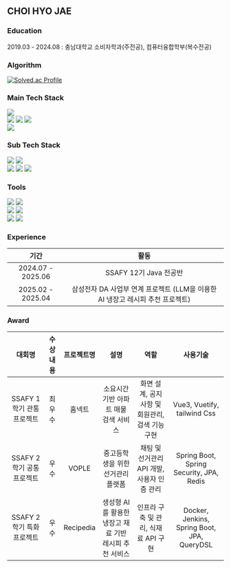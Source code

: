 ## CHOI HYO JAE

### Education
2019.03 - 2024.08 : 충남대학교 소비자학과(주전공), 컴퓨터융합학부(복수전공)

### Algorithm
[![Solved.ac Profile](http://mazassumnida.wtf/api/v2/generate_badge?boj=chj5945)](https://solved.ac/chj5945)

### Main Tech Stack
<div>
  <div>
    <img src="https://img.shields.io/badge/java-3670A0?style=for-the-badge&logo=java&logoColor=ffdd54"/>
  <div>
  <div>
    <img src="https://img.shields.io/badge/spring_boot-6DB33F.svg?style=for-the-badge&logo=springboot&logoColor=white"/>
    <img src="https://img.shields.io/badge/spring_data_jpa-6DB33F.svg?style=for-the-badge&logo=springdatajpa&logoColor=white"/>
    <img src="https://img.shields.io/badge/Spring Security-6DB33F.svg?style=for-the-badge&logo=springsecurity&logoColor=green"/>
  <div>
  <div>
    <img src="https://img.shields.io/badge/mysql-4479A1?style=for-the-badge&logo=mysql&logoColor=white"/>
  <div>
<!--   <img src="https://img.shields.io/badge/Vue.js-4FC08D?style=flat-square&logo=Vue.js&logoColor=green"/> -->
</div>

### Sub Tech Stack
<div>
  <div>
    <img src="https://img.shields.io/badge/redis-FF4438?style=for-the-badge&logo=redis&logoColor=white"/>
    <img src="https://img.shields.io/badge/QueryDSL-0089CF?style=for-the-badge&logo=querydsl&logoColor=white"/>
  <div>
  <div>
    <img src="https://img.shields.io/badge/jenkins-D24939.svg?style=for-the-badge&logo=jenkins&logoColor=white"/>
    <img src="https://img.shields.io/badge/docker-2496ED.svg?style=for-the-badge&logo=docker&logoColor=white"/>
    <img src="https://img.shields.io/badge/NginX-009639.svg?style=for-the-badge&logo=nginx&logoColor=white"/>
  <div>
</div>

### Tools
<div>
  <div>
    <img src="https://img.shields.io/badge/Jira-%23FFFFFF.svg?style=for-the-badge&logo=jira&logoColor=blue"/>
    <img src="https://img.shields.io/badge/gitlab-FC6D26.svg?style=for-the-badge&logo=gitlab&logoColor=white"/>
  <div>
  <div>
    <img src="https://img.shields.io/badge/swagger-85EA2D?style=for-the-badge&logo=swagger&logoColor=black"/>
    <img src="https://img.shields.io/badge/Postman-FF6C37?style=for-the-badge&logo=postman&logoColor=white"/>
  <div>
  <div>
    <img src="https://img.shields.io/badge/Intelij_IDEA-000000?style=for-the-badge&logo=intellijidea&logoColor=white"/>
    <img src="https://img.shields.io/badge/Visual%20Studio%20Code-0078d7.svg?style=for-the-badge&logo=visual-studio-code&logoColor=white"/>
  <div>
</div>

### Experience
|기간|활동|
|:-----:|:-----:|
|2024.07 - 2025.06|SSAFY 12기 Java 전공반|
|2025.02 - 2025.04|삼성전자 DA 사업부 연계 프로젝트 (LLM을 이용한 AI 냉장고 레시피 추천 프로젝트)|

### Award
|대회명|수상내용|프로젝트명|설명|역할|사용기술|
|:----:|:----:|:--:|:------:|:----:|:----:|
|SSAFY 1학기 관통프로젝트|최우수|홈넥트|소요시간 기반 아파트 매물 검색 서비스|화면 설계, 공지사항 및 회원관리, 검색 기능 구현|Vue3, Vuetify, tailwind Css|
|SSAFY 2학기 공통프로젝트|우수|VOPLE|중고등학생을 위한 선거관리 플랫폼|채팅 및 선거관리 API 개발, 사용자 인증 관리|Spring Boot, Spring Security, JPA, Redis|
|SSAFY 2학기 특화프로젝트|우수|Recipedia|생성형 AI를 활용한 냉장고 재료 기반 레시피 추천 서비스|인프라 구축 및 관리, 식재료 API 구현|Docker, Jenkins, Spring Boot, JPA, QueryDSL|

